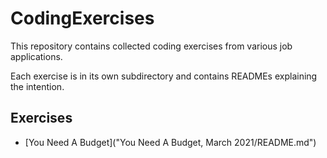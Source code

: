 # CodingExercises

This repository contains collected coding exercises from various job applications.

Each exercise is in its own subdirectory and contains READMEs explaining the intention.

## Exercises

- [You Need A Budget]("You Need A Budget, March 2021/README.md")